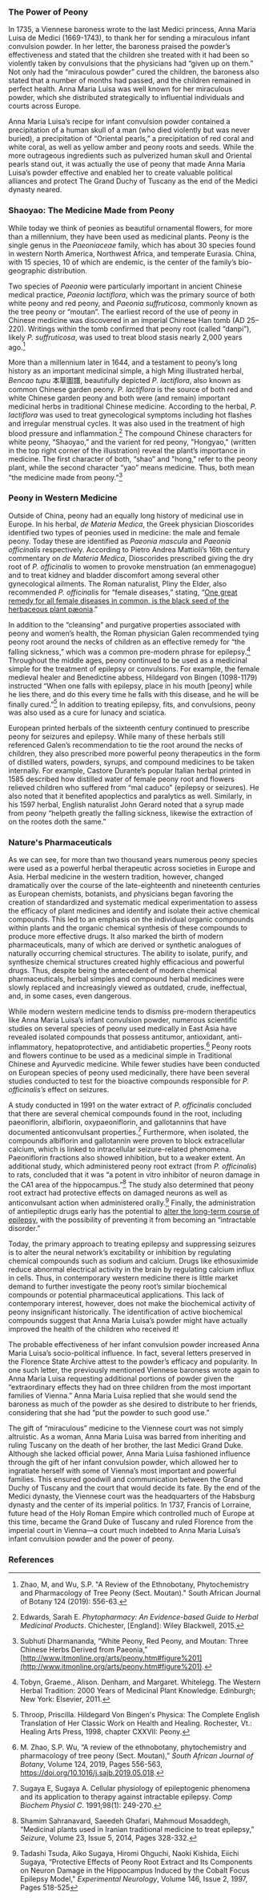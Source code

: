 <param ve-config
	title="Peony: From an Ancient Cure to an Early Modern Tool of Statecraft"
	source-image="https://iiif.wellcomecollection.org/image/B0009092.jpg/full/2048%2C/0/default.jpg"
	banner="https://jstor-labs.github.io/plant-humanities/images/banners/peony.jpg"
     layout="vtl"
	num-maps="4"
	num-images="10"
	num-specimens="16"
	num-primary-sources="4"
	author="Ashley Buchanan, PhD and Kyra Krakos, PhD">

<param title="epilepsy" eid="Q41571" aliases="mal caduco">
<param title="precipitation" eid="Q113796">
<param title="Medici Dynasty" eid="Q170022">
<param title="Paeoniaceae" eid="Q3360397">

### The Power of Peony
In 1735, a Viennese baroness wrote to the last Medici princess, <span id="Q233181">Anna Maria Luisa de Medici (1669-1743)</span>,  to thank her for sending a miraculous infant convulsion powder. In her letter, the baroness praised the powder’s effectiveness and stated that the children she treated with it had been so violently taken by convulsions that the physicians had “given up on them.” Not only had the “miraculous powder” cured the children, the baroness also stated that a number of months had passed, and the children remained in perfect health. Anna Maria Luisa was well known for her miraculous powder, which she distributed strategically to influential individuals and courts across Europe.
<param ve-vis-network url="https://raw.githubusercontent.com/JSTOR-Labs/plant-humanities/main/graphs/peony_medici.tsv">

Anna Maria Luisa’s recipe for infant convulsion powder contained a precipitation of a human skull of a man (who died violently but was never buried), a precipitation of “Oriental pearls,” a precipitation of red coral and white coral, as well as yellow amber and peony roots and seeds. While the more outrageous ingredients such as pulverized human skull and Oriental pearls stand out, it was actually the use of <span data-click-image-zoomto="901,1073,847,637">peony</span> that made Anna Maria Luisa’s powder effective and enabled her to create valuable political alliances and protect <span eid="Q154849">The Grand Duchy of Tuscany</span> as the end of the Medici dynasty neared. 
<param ve-title="Peaonia" eid="Q147105" aliases="peony">
<param ve-image
     title="Archivio di Stato di Firenze (ASF), Miscellanea Medicea (MM) 1, ins. 2, fol. 186r."
     url="https://raw.githubusercontent.com/jSTOR-Labs/plant-humanities/master/images/IMG_1325.JPG">

### Shaoyao: The Medicine Made from Peony
While today we think of peonies as beautiful ornamental flowers, for more than a millennium, they have been used as medicinal plants. Peony is the single genus in the _Paeoniaceae_ family, which has about 30 species found in western North America, Northwest Africa, and temperate Eurasia. China, with 15 species, 10 of which are endemic, is the center of the family’s bio-geographic distribution.
<param ve-map center="32.262084, 64.391554" zoom="2.5" stroke-width="0" show-labels>
<param ve-map-layer geojson url="/geojson/peony.json" title="Peony Distribution" active> 

Two species of _Paeonia_ were particularly important in ancient Chinese medical practice, <span id="Q163076">_Paeonia lactiflora_</span>, which was the primary source of both white peony and red peony, and <span id="Q163018">_Paeonia suffruticosa_</span>, commonly known as the tree peony or “moutan”. The earliest record of the use of peony in Chinese medicine was discovered in an imperial Chinese Han tomb (AD 25–220). Writings within the tomb confirmed that peony root (called “danpi”), likely _P._ _suffruticosa_, was used to treat blood stasis nearly 2,000 years ago.[^1]
<param ve-plant-specimen eid="Q163076" max="1">
<param ve-plant-specimen eid="Q163018" max="1">

More than a millennium later in 1644, and a testament to peony’s long history as an important medicinal simple, a high <span id="Q9903">Ming</span> illustrated <span id="Q6165948">herbal</span>, _Bencao tupu_ 本草圖譜, beautifully depicted _P. lactiflora_, also known as common Chinese garden peony. _P. lactiflora_ is the source of both red and white Chinese garden peony and both were (and remain) important medicinal herbs in traditional Chinese medicine. According to the herbal, _P. lactiflora_ was used to treat gynecological symptoms including hot flashes and irregular menstrual cycles. It was also used in the treatment of high blood pressure and inflammation.[^2] The compound Chinese characters for white peony, “Shaoyao,” and the varient for red peony, "Hongyao," (written in the top right corner of the illustration) reveal the plant’s importance in medicine. The first character of both, “shao” and "hong," refer to the peony plant, while the second character “yao” means medicine. Thus, both mean “the medicine made from peony.”[^3] 
<param ve-storiiies id="6a1do">

### Peony in Western Medicine
Outside of China, peony had an equally long history of medicinal use in Europe. In his herbal, <span id="Q3704131">_de Materia Medica_</span>, the Greek physician <span id="Q297776">Dioscorides</span> identified two types of peonies used in medicine: the male and female peony. Today these are identified as <span id="Q161482">_Paeonia mascula_</span> and <span id="Q159738">_Paeonia officinalis_</span> respectively. According to <span id="Q457191">Pietro Andrea Mattioli’s</span> 16th century commentary on _de Materia Medica_, Dioscorides prescribed giving the dry root of _P. officinalis_ to women to provoke menstruation (an <span id="Q2602077">emmenagogue</span>) and to treat kidney and bladder discomfort among several other gynecological ailments. The Roman naturalist, <span id="Q82778">Pliny the Elder</span>, also recommended _P. officinalis_ for “female diseases,” stating, “[One great remedy for all female diseases in common, is the black seed of the herbaceous plant pæonia](http://www.perseus.tufts.edu/hopper/text?doc=urn:cts:latinLit:phi0978.phi001.perseus-eng1:26.90).”  
<param ve-image
       title="Mattioli, i discorsi, pg. 964"
       url="https://www.biodiversitylibrary.org/pageimage/51722142">
<param ve-image
       title="Mattioli, i discorsi, pg. 965"
       url="https://www.biodiversitylibrary.org/pageimage/51722143">

In addition to the “cleansing” and purgative properties associated with peony and women’s health, the Roman physician <span eid="Q8778">Galen</span> recommended tying peony root <span data-click-image-zoomto="248,1,646,492">around the necks</span> of children as an effective remedy for “the falling sickness,” which was a common pre-modern phrase for <span id="Q41571">epilepsy</span>.[^4] Throughout the middle ages, peony continued to be used as a medicinal simple for the treatment of epilepsy or convulsions. For example, the female medieval healer and Benedictine abbess, <span id="Q70991">Hildegard von Bingen (1098-1179)</span> instructed “When one falls with epilepsy, place in his mouth [peony] while he lies there, and do this every time he falls with this disease, and he will be finally cured.”[^5] In addition to treating epilepsy, fits, and convulsions, peony was also used as <span data-click-image-zoomto="0,1,936,862">a cure for lunacy and sciatica</span>. 
<param ve-image
       title="Curing lunacy with spring of peony and sciatica with peony root, Medical illustrations in medieval manuscripts by Loren MacKinney, Wellcome Library"
       url="https://upload.wikimedia.org/wikipedia/commons/7/76/Peony%3B_cure_for_lunacy_and_sciatica._Wellcome_L0004780.jpg">

<span eid="Q6165948">European printed herbals</span> of the sixteenth century continued to prescribe peony for seizures and epilepsy. While many of these herbals still referenced Galen’s recommendation to tie the root around the necks of children, they also prescribed more powerful peony therapeutics in the form of distilled waters, powders, syrups, and compound medicines to be taken internally. For example, <span eid="Q205031">Castore Durante’s</span> popular Italian herbal printed in 1585 described how distilled water of female peony root and flowers relieved children who suffered from “mal caduco” (epilepsy or seizures). He also noted that it benefited apoplectics and paralytics as well. Similarly, in his 1597 herbal, English naturalist <span id="Q1333338">John Gerard</span> noted that a syrup made from peony “helpeth greatly the falling sickness, likewise the extraction of on the rootes doth the same.”
<param ve-image
       fit="cover"
       title="Durante, pg. 341"
       url="https://www.biodiversitylibrary.org/pageimage/49828851">
<param ve-image
       title="Gerard, pg. 980"
       url="https://www.biodiversitylibrary.org/pageimage/51906362">

### Nature's Pharmaceuticals
As we can see, for more than two thousand years numerous peony species were used as a powerful herbal therapeutic across societies in Europe and Asia. <span eid="Q861699">Herbal medicine</span> in the western tradition, however, changed dramatically over the course of the late-eighteenth and nineteenth centuries as European chemists, botanists, and physicians began favoring the creation of <span eid="Q7806442">standardized and systematic medical experimentation</span> to assess the efficacy of plant medicines and identify and isolate their active chemical compounds. This led to an emphasis on the individual organic compounds within plants and the organic chemical synthesis of these compounds to produce more effective drugs. It also marked the birth of modern pharmaceuticals, many of which are derived or synthetic analogues of naturally occurring chemical structures. The ability to isolate, purify, and synthesize chemical structures created <span eid="Q507443">highly efficacious and powerful drugs</span>. Thus, despite being the antecedent of modern chemical pharmaceuticals, herbal simples and compound herbal medicines were slowly replaced and increasingly viewed as outdated, crude, ineffectual, and, in some cases, even dangerous.
<param ve-image url="https://raw.githubusercontent.com/JSTOR-Labs/plant-humanities/master/images/Papaver%20somniferum.jpg">

While modern western medicine tends to dismiss pre-modern therapeutics like Anna Maria Luisa’s infant convulsion powder, numerous scientific studies on several species of peony used medically in East Asia have revealed isolated compounds that possess antitumor, antioxidant, anti-inflammatory, hepatoprotective, and antidiabetic properties.[^6] Peony roots and flowers continue to be used as a medicinal simple in <span eid="Q261503">Traditional Chinese</span> and <span eid="Q132325">Ayurvedic</span> medicine. While fewer studies have been conducted on European species of peony used medicinally, there have been several studies conducted to test for the bioactive compounds responsible for _P. officinalis’s_ effect on seizures.
<param ve-image
       fit="contain"
       title="Theory of diseases treated with decoction of Radix Puerariae, Wellcome Collection."
       url="https://iiif.wellcomecollection.org/image/L0038032.jpg/full/full/0/default.jpg">

A study conducted in 1991 on the water extract of _P. officinalis_ concluded that there are several chemical compounds found in the root, including <span id="Q7124104">paeoniflorin</span>, albiflorin, oxypaeoniflorin, and gallotannins that have documented anticonvulsant properties.[^7] Furthermore, when isolated, the compounds albiflorin and gallotannin were proven to block extracellular calcium, which is linked to intracellular seizure-related phenomena. Paeoniflorin fractions also showed inhibition, but to a weaker extent. An additional study, which administered peony root extract (from _P. officinalis_) to rats, concluded that it was “a potent in vitro inhibitor of neuron damage in the CA1 area of the hippocampus.”[^8] The study also determined that peony root extract had protective effects on damaged neurons as well as anticonvulsant action when administered orally.[^9] Finally, the administration of antiepileptic drugs early has the potential to [alter the long-term course of epilepsy](https://www.jstor.org/stable/29726099), with the possibility of preventing it from becoming an “intractable disorder.”
<param ve-image
       fit="contain"
       title="Chemical structures of main components in total glucosides of peony."
       attribution="He DY, Dai SM. Anti-inflammatory and immunomodulatory effects of paeonia lactiflora pall., a traditional chinese herbal medicine. _Front Pharmacol_. 2011;2:10. Published 2011 Feb 25. doi:10.3389/fphar.2011.00010"
       url="https://raw.githubusercontent.com/JSTOR-Labs/plant-humanities/master/images/fphar-02-00010-g002.jpg">

Today, the primary approach to treating epilepsy and suppressing seizures is to alter the neural network’s excitability or inhibition by regulating chemical compounds such as sodium and calcium. Drugs like <span id="Q421567">ethosuximide</span> reduce abnormal electrical activity in the brain by regulating calcium influx in cells. Thus, in contemporary western medicine there is little market demand to further investigate the peony root’s similar biochemical compounds or potential pharmaceutical applications. This lack of contemporary interest, however, does not make the biochemical activity of peony insignificant historically. The identification of active biochemical compounds suggest that Anna Maria Luisa’s powder might have actually improved the health of the children who received it! 
<param ve-image
       fit="contain"
       title="Treating diseased brain cells with calcium channel blockers"
       attribution="University of Bristol"
       url="https://scx2.b-cdn.net/gfx/news/2019/calciumchann.jpg">

The probable effectiveness of her infant convulsion powder increased Anna Maria Luisa’s socio-political influence. In fact, several letters preserved in the Florence State Archive attest to the powder’s efficacy and popularity. In one such letter, the previously mentioned Viennese baroness wrote again to Anna Maria Luisa requesting additional portions of powder given the “extraordinary effects they had on three children from the most important families of Vienna.” Anna Maria Luisa replied that she would send the baroness as much of the powder as she desired to distribute to her friends, considering that she had “put the powder to such good use.” 
<param ve-map center="Q3012" zoom="5" show-labels>
<param ve-map-layer geojson url="/geojson/AML_distribution.json" title="Distribution of Anna Maria Luisa's Infant Convulsion Powder" active> 

The gift of “miraculous” medicine to the Viennese court was not simply altruistic. As a woman, Anna Maria Luisa was barred from inheriting and ruling Tuscany on the death of <span data-click-image-zoomto="524,236,1525,1146">her brother</span>, the <span eid="Q256580">last Medici Grand Duke</span>. Although she lacked official power, Anna Maria Luisa fashioned influence through the gift of her infant convulsion powder, which allowed her to ingratiate herself with some of <span data-click-image-zoomto="214,581,1271,955">Vienna’s most important and powerful families</span>. This ensured goodwill and communication between the Grand Duchy of Tuscany and the court that would decide its fate. By the end of the Medici dynasty, the Viennese court was the headquarters of the  <span eid="Q645719">Habsburg dynasty</span> and the center of its imperial politics. In 1737, <span eid="Q151075">Francis of Lorraine</span>, future head of the <span eid="Q12548">Holy Roman Empire</span> which controlled much of Europe at this time, became the Grand Duke of Tuscany and ruled Florence from the imperial court in Vienna—a court much indebted to Anna Maria Luisa’s infant convulsion powder and the power of peony.
<param ve-image
       fit="contain"
       title="Line of Sucession for the Grand Duchy of Tuscany"
       url="https://raw.githubusercontent.com/JSTOR-Labs/plant-humanities/master/images/Black%20and%20White%20Simple%20Corporate%20Family%20Tree.jpg">

### References 
[^1]: Zhao, M, and Wu, S.P. "A Review of the Ethnobotany, Phytochemistry and Pharmacology of Tree Peony (Sect. Moutan)." South African Journal of Botany 124 (2019): 556-63.

[^2]: Edwards, Sarah E. _Phytopharmacy: An Evidence-based Guide to Herbal Medicinal Products_. Chichester, [England]: Wiley Blackwell, 2015.

 [^3]: Subhuti Dharmananda, “White Peony, Red Peony, and Moutan: Three Chinese Herbs Derived from Paeonia,” [http://www.itmonline.org/arts/peony.htm#figure%201](http://www.itmonline.org/arts/peony.htm#figure%201).

[^4]: Tobyn, Graeme., Alison. Denham, and Margaret. Whitelegg. The Western Herbal Tradition: 2000 Years of Medicinal Plant Knowledge. Edinburgh; New York: Elsevier, 2011.

[^5]: Throop, Priscilla. Hildegard Von Bingen's Physica: The Complete English Translation of Her Classic Work on Health and Healing. Rochester, Vt.: Healing Arts Press, 1998, chapter CXXVII: Peony.

[^6]: M. Zhao, S.P. Wu, “A review of the ethnobotany, phytochemistry and pharmacology of tree peony (Sect. Moutan),” _South African Journal of Botany_, Volume 124, 2019, Pages 556-563, https://doi.org/10.1016/j.sajb.2019.05.018.

[^7]: Sugaya E, Sugaya A. Cellular physiology of epileptogenic phenomena and its application to therapy against intractable epilepsy. _Comp Biochem Physiol C_. 1991;98(1): 249-270.

[^8]: Shamim Sahranavard, Saeedeh Ghafari, Mahmoud Mosaddegh, “Medicinal plants used in Iranian traditional medicine to treat epilepsy,” _Seizure_, Volume 23, Issue 5, 2014, Pages 328-332.

[^9]: Tadashi Tsuda, Aiko Sugaya, Hiromi Ohguchi, Naoki Kishida, Eiichi Sugaya, “Protective Effects of Peony Root Extract and Its Components on Neuron Damage in the Hippocampus Induced by the Cobalt Focus Epilepsy Model," _Experimental Neurology_, Volume 146, Issue 2, 1997, Pages 518-525
